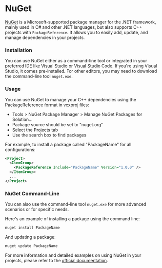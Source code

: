 # NuGet

[NuGet](https://www.nuget.org/) is a Microsoft-supported package manager for the .NET framework, mainly used in C# and other .NET languages, but also supports C++ projects with `PackageReference`. It allows you to easily add, update, and manage dependencies in your projects.

### Installation

You can use NuGet either as a command-line tool or integrated in your preferred IDE like Visual Studio or Visual Studio Code. If you're using Visual Studio, it comes pre-installed. For other editors, you may need to download the command-line tool `nuget.exe`.

### Usage

You can use NuGet to manage your C++ dependencies using the PackageReference format in vcxproj files:

- Tools > NuGet Package Manager > Manage NuGet Packages for Solution…
- Package source should be set to "nuget.org"
- Select the Projects tab
- Use the search box to find packages

For example, to install a package called "PackageName" for all configurations:

```xml
<Project>
  <ItemGroup>
    <PackageReference Include="PackageName" Version="1.0.0" />
  </ItemGroup>
  ...
</Project>
```

### NuGet Command-Line

You can also use the command-line tool `nuget.exe` for more advanced scenarios or for specific needs.

Here's an example of installing a package using the command line:

```bash
nuget install PackageName
```

And updating a package:

```bash
nuget update PackageName
```

For more information and detailed examples on using NuGet in your projects, please refer to the [official documentation](https://docs.microsoft.com/en-us/nuget/guides/native-packages).
